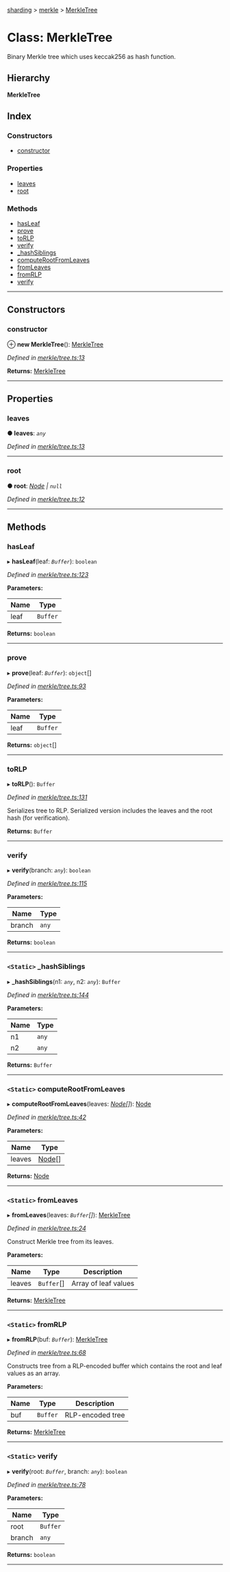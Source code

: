 [sharding](../README.md) > [merkle](../modules/merkle.md) > [MerkleTree](../classes/merkle.merkletree.md)

# Class: MerkleTree

Binary Merkle tree which uses keccak256 as hash function.

## Hierarchy

**MerkleTree**

## Index

### Constructors

* [constructor](merkle.merkletree.md#constructor)

### Properties

* [leaves](merkle.merkletree.md#leaves)
* [root](merkle.merkletree.md#root)

### Methods

* [hasLeaf](merkle.merkletree.md#hasleaf)
* [prove](merkle.merkletree.md#prove)
* [toRLP](merkle.merkletree.md#torlp)
* [verify](merkle.merkletree.md#verify)
* [_hashSiblings](merkle.merkletree.md#_hashsiblings)
* [computeRootFromLeaves](merkle.merkletree.md#computerootfromleaves)
* [fromLeaves](merkle.merkletree.md#fromleaves)
* [fromRLP](merkle.merkletree.md#fromrlp)
* [verify](merkle.merkletree.md#verify-1)

---

## Constructors

<a id="constructor"></a>

###  constructor

⊕ **new MerkleTree**(): [MerkleTree](merkle.merkletree.md)

*Defined in [merkle/tree.ts:13](https://github.com/ethereumjs/sharding/blob/77a3ca9/src/merkle/tree.ts#L13)*

**Returns:** [MerkleTree](merkle.merkletree.md)

___

## Properties

<a id="leaves"></a>

###  leaves

**● leaves**: *`any`*

*Defined in [merkle/tree.ts:13](https://github.com/ethereumjs/sharding/blob/77a3ca9/src/merkle/tree.ts#L13)*

___
<a id="root"></a>

###  root

**● root**: *[Node](merkle.node.md) \| `null`*

*Defined in [merkle/tree.ts:12](https://github.com/ethereumjs/sharding/blob/77a3ca9/src/merkle/tree.ts#L12)*

___

## Methods

<a id="hasleaf"></a>

###  hasLeaf

▸ **hasLeaf**(leaf: *`Buffer`*): `boolean`

*Defined in [merkle/tree.ts:123](https://github.com/ethereumjs/sharding/blob/77a3ca9/src/merkle/tree.ts#L123)*

**Parameters:**

| Name | Type |
| ------ | ------ |
| leaf | `Buffer` |

**Returns:** `boolean`

___
<a id="prove"></a>

###  prove

▸ **prove**(leaf: *`Buffer`*): `object`[]

*Defined in [merkle/tree.ts:93](https://github.com/ethereumjs/sharding/blob/77a3ca9/src/merkle/tree.ts#L93)*

**Parameters:**

| Name | Type |
| ------ | ------ |
| leaf | `Buffer` |

**Returns:** `object`[]

___
<a id="torlp"></a>

###  toRLP

▸ **toRLP**(): `Buffer`

*Defined in [merkle/tree.ts:131](https://github.com/ethereumjs/sharding/blob/77a3ca9/src/merkle/tree.ts#L131)*

Serializes tree to RLP. Serialized version includes the leaves and the root hash (for verification).

**Returns:** `Buffer`

___
<a id="verify"></a>

###  verify

▸ **verify**(branch: *`any`*): `boolean`

*Defined in [merkle/tree.ts:115](https://github.com/ethereumjs/sharding/blob/77a3ca9/src/merkle/tree.ts#L115)*

**Parameters:**

| Name | Type |
| ------ | ------ |
| branch | `any` |

**Returns:** `boolean`

___
<a id="_hashsiblings"></a>

### `<Static>` _hashSiblings

▸ **_hashSiblings**(n1: *`any`*, n2: *`any`*): `Buffer`

*Defined in [merkle/tree.ts:144](https://github.com/ethereumjs/sharding/blob/77a3ca9/src/merkle/tree.ts#L144)*

**Parameters:**

| Name | Type |
| ------ | ------ |
| n1 | `any` |
| n2 | `any` |

**Returns:** `Buffer`

___
<a id="computerootfromleaves"></a>

### `<Static>` computeRootFromLeaves

▸ **computeRootFromLeaves**(leaves: *[Node](merkle.node.md)[]*): [Node](merkle.node.md)

*Defined in [merkle/tree.ts:42](https://github.com/ethereumjs/sharding/blob/77a3ca9/src/merkle/tree.ts#L42)*

**Parameters:**

| Name | Type |
| ------ | ------ |
| leaves | [Node](merkle.node.md)[] |

**Returns:** [Node](merkle.node.md)

___
<a id="fromleaves"></a>

### `<Static>` fromLeaves

▸ **fromLeaves**(leaves: *`Buffer`[]*): [MerkleTree](merkle.merkletree.md)

*Defined in [merkle/tree.ts:24](https://github.com/ethereumjs/sharding/blob/77a3ca9/src/merkle/tree.ts#L24)*

Construct Merkle tree from its leaves.

**Parameters:**

| Name | Type | Description |
| ------ | ------ | ------ |
| leaves | `Buffer`[] |  Array of leaf values |

**Returns:** [MerkleTree](merkle.merkletree.md)

___
<a id="fromrlp"></a>

### `<Static>` fromRLP

▸ **fromRLP**(buf: *`Buffer`*): [MerkleTree](merkle.merkletree.md)

*Defined in [merkle/tree.ts:68](https://github.com/ethereumjs/sharding/blob/77a3ca9/src/merkle/tree.ts#L68)*

Constructs tree from a RLP-encoded buffer which contains the root and leaf values as an array.

**Parameters:**

| Name | Type | Description |
| ------ | ------ | ------ |
| buf | `Buffer` |  RLP-encoded tree |

**Returns:** [MerkleTree](merkle.merkletree.md)

___
<a id="verify-1"></a>

### `<Static>` verify

▸ **verify**(root: *`Buffer`*, branch: *`any`*): `boolean`

*Defined in [merkle/tree.ts:78](https://github.com/ethereumjs/sharding/blob/77a3ca9/src/merkle/tree.ts#L78)*

**Parameters:**

| Name | Type |
| ------ | ------ |
| root | `Buffer` |
| branch | `any` |

**Returns:** `boolean`

___

